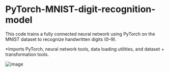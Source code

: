 # PyTorch-MNIST-digit-recognition-model

This code trains a fully connected neural network using PyTorch on the MNIST dataset to recognize handwritten digits (0–9).

*Imports PyTorch, neural network tools, data loading utilities, and dataset + transformation tools.

![image](https://github.com/user-attachments/assets/3f748490-1228-4a07-8dc1-48fb8ab291d4)

